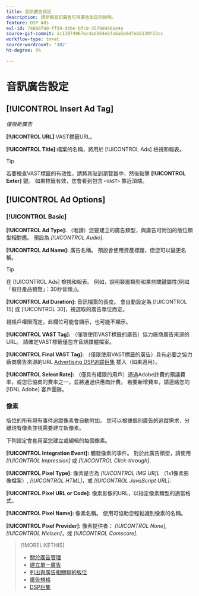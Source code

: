 ```yaml
---
title: 音訊廣告設定
description: 請參閱音訊廣告可用廣告設定的說明。
feature: DSP Ads
exl-id: 746b6f40-ff59-4bbe-bfc0-3579d4461e4a
source-git-commit: 1c13874967ec4ad264e5fa6a5e0dfeb6120f53cc
workflow-type: tm+mt
source-wordcount: '382'
ht-degree: 0%

---
```


# 音訊廣告設定

## [!UICONTROL Insert Ad Tag]

*僅限新廣告*

**[!UICONTROL URL]**:VAST標籤URL。

**[!UICONTROL Title]**:檔案的名稱，將用於 [!UICONTROL Ads] 檢視和報表。

>[!TIP]
>
> 若要檢查VAST標籤的有效性，請將其貼到瀏覽器中，然後點擊 **[!UICONTROL Enter]** 鍵。 如果標籤有效，您會看到包含 `<VAST>` 靠近頂端。

## [!UICONTROL Ad Options]

### [!UICONTROL Basic]

**[!UICONTROL Ad Type]:** （唯讀）您要建立的廣告類型，與廣告可附加的版位類型相對應。 預設為 *[!UICONTROL Audio]*.

**[!UICONTROL Ad Name]:** 廣告名稱。 預設會使用資產標題，但您可以變更名稱。

>[!TIP]
>
> 在 [!UICONTROL Ads] 檢視和報表。 例如，說明裝置類型和某些關鍵屬性(例如「假日產品預覽」：30秒音頻」)。

**[!UICONTROL Ad Duration]:** 音訊檔案的長度。 會自動設定為 [!UICONTROL 15] 或 [!UICONTROL 30]，視選取的廣告單位而定。

視帳戶權限而定，此欄位可能會顯示，也可能不顯示。

**[!UICONTROL VAST Tag]:** （僅限使用VAST標籤的廣告）協力廠商廣告來源的URL。 請確定VAST標籤僅包含音訊媒體檔案。

**[!UICONTROL Final VAST Tag]:** （僅限使用VAST標籤的廣告）具有必要之協力廠商廣告來源的URL [Advertising DSP追蹤巨集](/help/dsp/campaign-management/macros.md) 插入（如果適用）。

**[!UICONTROL Select Rate]:** （僅具有權限的用戶）通過Adobe計費的預議費率，或您已協商的費率之一，並將通過供應商計費。 若要新增費率，請連絡您的 [!DNL Adobe] 客戶團隊。

### 像素

版位的所有現有事件追蹤像素會自動附加。 您可以根據個別廣告的追蹤需求，分離現有像素並視需要建立新像素。

下列設定會套用至您建立或編輯的每個像素。

**[!UICONTROL Integration Event]:** 觸發像素的事件。 對於此廣告類型，請使用 *[!UICONTROL Impression]* 或 *[!UICONTROL Click-through]*.

**[!UICONTROL Pixel Type]:** 像素是否為 *[!UICONTROL IMG UR]L* （1x1像素影像檔案）, *[!UICONTROL HTML]*，或 *[!UICONTROL JavaScript URL]*.

**[!UICONTROL Pixel URL or Code]:** 像素影像的URL，以指定像素類型的適當格式。

**[!UICONTROL Pixel Name]:** 像素名稱。 使用可協助您輕鬆識別像素的名稱。

**[!UICONTROL Pixel Provider]:** 像素提供者： *[!UICONTROL None]*, *[!UICONTROL Nielsen]*，或 *[!UICONTROL Comscore]*.

>[!MORELIKETHIS]
>
>* [關於廣告管理](ad-about.md)
>* [建立單一廣告](ad-create.md)
>* [列出與廣告相關聯的版位](/help/dsp/campaign-management/ads/ad-list-placements.md)
>* [廣告規格](ad-specs.md)
>* [DSP巨集](/help/dsp/campaign-management/macros.md)

